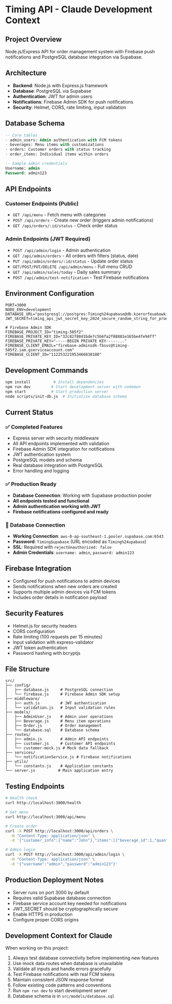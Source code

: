 # Timing API - Claude Development Context

## Project Overview
Node.js/Express API for order management system with Firebase push notifications and PostgreSQL database integration via Supabase.

## Architecture
- **Backend**: Node.js with Express.js framework
- **Database**: PostgreSQL via Supabase
- **Authentication**: JWT for admin users
- **Notifications**: Firebase Admin SDK for push notifications
- **Security**: Helmet, CORS, rate limiting, input validation

## Database Schema
```sql
-- Core tables
- admin_users: Admin authentication with FCM tokens
- beverages: Menu items with customizations
- orders: Customer orders with status tracking  
- order_items: Individual items within orders

-- Sample admin credentials
Username: admin
Password: admin123
```

## API Endpoints

### Customer Endpoints (Public)
- `GET /api/menu` - Fetch menu with categories
- `POST /api/orders` - Create new order (triggers admin notifications)
- `GET /api/orders/:id/status` - Check order status

### Admin Endpoints (JWT Required)
- `POST /api/admin/login` - Admin authentication
- `GET /api/admin/orders` - All orders with filters (status, date)
- `PUT /api/admin/orders/:id/status` - Update order status
- `GET/POST/PUT/DELETE /api/admin/menu` - Full menu CRUD
- `GET /api/admin/sales/today` - Daily sales summary
- `POST /api/admin/test-notification` - Test Firebase notifications

## Environment Configuration
```env
PORT=3000
NODE_ENV=development
DATABASE_URL="postgresql://postgres:Timing%24upabase@db.kzerorfeuabowkimywnf.supabase.co:5432/postgres"
JWT_SECRET=timing_api_jwt_secret_key_2024_secure_random_string_for_production

# Firebase Admin SDK
FIREBASE_PROJECT_ID="timing-505f2"
FIREBASE_PRIVATE_KEY_ID="32c82f88d1bde7c5b6fa2f88881e165be4fe94ff"
FIREBASE_PRIVATE_KEY="-----BEGIN PRIVATE KEY-----..."
FIREBASE_CLIENT_EMAIL="firebase-adminsdk-fbsvc@timing-505f2.iam.gserviceaccount.com"
FIREBASE_CLIENT_ID="112253221953466838180"
```

## Development Commands
```bash
npm install          # Install dependencies
npm run dev         # Start development server with nodemon
npm start           # Start production server
node scripts/init-db.js  # Initialize database schema
```

## Current Status

### ✅ Completed Features
- Express server with security middleware
- All API endpoints implemented with validation
- Firebase Admin SDK integration for notifications
- JWT authentication system
- PostgreSQL models and schema
- Real database integration with PostgreSQL
- Error handling and logging

### ✅ Production Ready
- **Database Connection**: Working with Supabase production pooler
- **All endpoints tested and functional**
- **Admin authentication working with JWT**
- **Firebase notifications configured and ready**

### 🔧 Database Connection
- **Working Connection**: `aws-0-ap-southeast-1.pooler.supabase.com:6543`
- **Password**: `Timing$upabase` (URL encoded as `Timing%24upabase`)
- **SSL**: Required with `rejectUnauthorized: false`
- **Admin Credentials**: `username: admin`, `password: admin123`

## Firebase Integration
- Configured for push notifications to admin devices
- Sends notifications when new orders are created
- Supports multiple admin devices via FCM tokens
- Includes order details in notification payload

## Security Features
- Helmet.js for security headers
- CORS configuration
- Rate limiting (100 requests per 15 minutes)
- Input validation with express-validator
- JWT token authentication
- Password hashing with bcryptjs

## File Structure
```
src/
├── config/
│   ├── database.js     # PostgreSQL connection
│   └── firebase.js     # Firebase Admin SDK setup
├── middleware/
│   ├── auth.js         # JWT authentication
│   └── validation.js   # Input validation rules
├── models/
│   ├── AdminUser.js    # Admin user operations
│   ├── Beverage.js     # Menu item operations
│   ├── Order.js        # Order management
│   └── database.sql    # Database schema
├── routes/
│   ├── admin.js        # Admin API endpoints
│   ├── customer.js     # Customer API endpoints
│   └── customer-mock.js # Mock data fallback
├── services/
│   └── notificationService.js # Firebase notifications
├── utils/
│   └── constants.js    # Application constants
└── server.js          # Main application entry
```

## Testing Endpoints
```bash
# Health check
curl http://localhost:3000/health

# Get menu
curl http://localhost:3000/api/menu

# Create order
curl -X POST http://localhost:3000/api/orders \
  -H "Content-Type: application/json" \
  -d '{"customer_info":{"name":"John"},"items":[{"beverage_id":1,"quantity":1,"price":3.50}],"total":3.50}'

# Admin login
curl -X POST http://localhost:3000/api/admin/login \
  -H "Content-Type: application/json" \
  -d '{"username":"admin","password":"admin123"}'
```

## Production Deployment Notes
- Server runs on port 3000 by default
- Requires valid Supabase database connection
- Firebase service account key needed for notifications
- JWT_SECRET should be cryptographically secure
- Enable HTTPS in production
- Configure proper CORS origins

## Development Context for Claude
When working on this project:
1. Always test database connectivity before implementing new features
2. Use mock data routes when database is unavailable
3. Validate all inputs and handle errors gracefully
4. Test Firebase notifications with real FCM tokens
5. Maintain consistent JSON response format
6. Follow existing code patterns and conventions
7. Run `npm run dev` to start development server
8. Database schema is in `src/models/database.sql`
